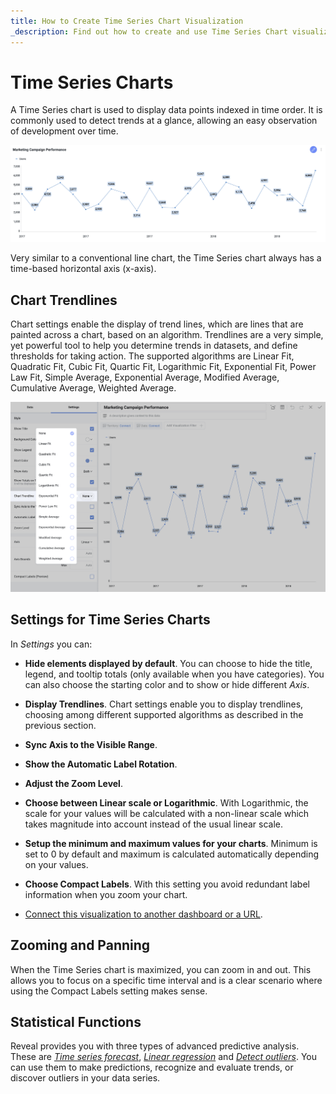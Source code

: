 ```yaml
---
title: How to Create Time Series Chart Visualization
_description: Find out how to create and use Time Series Chart visualization in Reveal.
---
```


# Time Series Charts

A Time Series chart is used to display data points indexed in time order. It is commonly used to detect trends at a glance, allowing an easy observation of development over time.

![Time Series chart within Reveal](images/time-series-chart-dashboard-example.png)

Very similar to a conventional line chart, the Time Series chart always has a time-based horizontal axis (x-axis).

## Chart Trendlines

Chart settings enable the display of trend lines, which are lines that
are painted across a chart, based on an algorithm. Trendlines are a very
simple, yet powerful tool to help you determine trends in datasets, and
define thresholds for taking action. The supported algorithms are Linear
Fit, Quadratic Fit, Cubic Fit, Quartic Fit, Logarithmic Fit, Exponential
Fit, Power Law Fit, Simple Average, Exponential Average, Modified
Average, Cumulative Average, Weighted Average.

![Chart trendline options in Reveal](images/time-series-charts-chart-trendlines.png)

## Settings for Time Series Charts

In *Settings* you can:

- **Hide elements displayed by default**.
  You can choose to hide the title, legend, and tooltip totals (only available when you have categories). You can also choose the starting color and to show or hide different *Axis*.

- **Display Trendlines**.
  Chart settings enable you to display trendlines, choosing among different supported algorithms as described in the previous section.

- **Sync Axis to the Visible Range**.

- **Show the Automatic Label Rotation**.

- **Adjust the Zoom Level**.

- **Choose between Linear scale or Logarithmic**.
  With Logarithmic, the scale for your values will be calculated with a non-linear scale which takes magnitude into account instead of the usual linear scale.

- **Setup the minimum and maximum values for your charts**.
  Minimum is set to 0 by default and maximum is calculated
  automatically depending on your values.

- **Choose Compact Labels**.
  With this setting you avoid redundant label information when you zoom your chart.

- [Connect this visualization to another dashboard or a URL](../dashboard-linking).

## Zooming and Panning

When the Time Series chart is maximized, you can zoom in and out. This allows you to focus on a specific time interval and is a clear scenario where using the Compact Labels setting makes sense.

## Statistical Functions

Reveal provides you with three types of advanced
predictive analysis. These are *[Time series forecast](../statistical-functions#time-series-forecast)*, *[Linear regression](../statistical-functions#linear-regression)* and *[Detect outliers](../statistical-functions#detect-outliers)*. You can use them to make predictions, recognize and evaluate trends, or discover outliers
in your data series.
